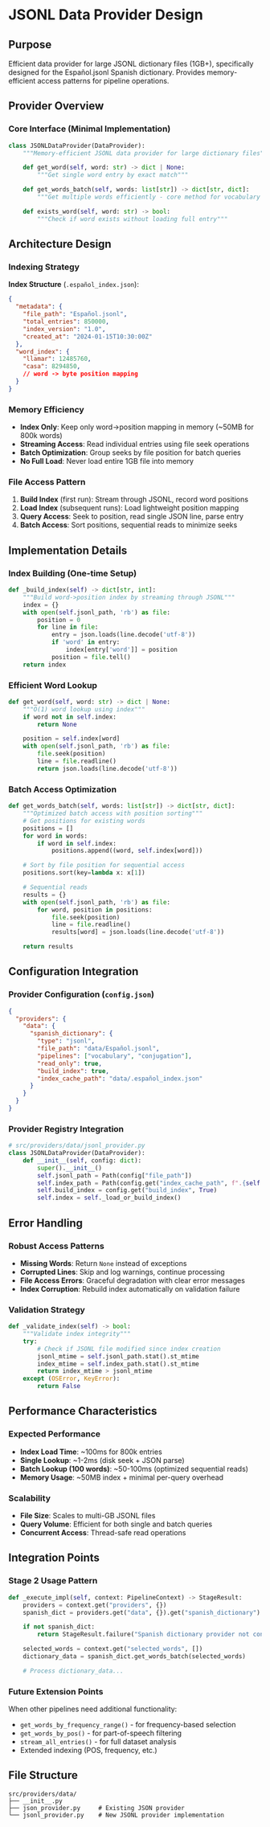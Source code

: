 # JSONL Data Provider Design

## Purpose
Efficient data provider for large JSONL dictionary files (1GB+), specifically designed for the Español.jsonl Spanish dictionary. Provides memory-efficient access patterns for pipeline operations.

## Provider Overview

### Core Interface (Minimal Implementation)
```python
class JSONLDataProvider(DataProvider):
    """Memory-efficient JSONL data provider for large dictionary files"""

    def get_word(self, word: str) -> dict | None:
        """Get single word entry by exact match"""

    def get_words_batch(self, words: list[str]) -> dict[str, dict]:
        """Get multiple words efficiently - core method for vocabulary pipeline"""

    def exists_word(self, word: str) -> bool:
        """Check if word exists without loading full entry"""
```

## Architecture Design

### Indexing Strategy
**Index Structure** (`.español_index.json`):
```json
{
  "metadata": {
    "file_path": "Español.jsonl",
    "total_entries": 850000,
    "index_version": "1.0",
    "created_at": "2024-01-15T10:30:00Z"
  },
  "word_index": {
    "llamar": 12485760,
    "casa": 8294850,
    // word -> byte position mapping
  }
}
```

### Memory Efficiency
- **Index Only**: Keep only word→position mapping in memory (~50MB for 800k words)
- **Streaming Access**: Read individual entries using file seek operations
- **Batch Optimization**: Group seeks by file position for batch queries
- **No Full Load**: Never load entire 1GB file into memory

### File Access Pattern
1. **Build Index** (first run): Stream through JSONL, record word positions
2. **Load Index** (subsequent runs): Load lightweight position mapping
3. **Query Access**: Seek to position, read single JSON line, parse entry
4. **Batch Access**: Sort positions, sequential reads to minimize seeks

## Implementation Details

### Index Building (One-time Setup)
```python
def _build_index(self) -> dict[str, int]:
    """Build word->position index by streaming through JSONL"""
    index = {}
    with open(self.jsonl_path, 'rb') as file:
        position = 0
        for line in file:
            entry = json.loads(line.decode('utf-8'))
            if 'word' in entry:
                index[entry['word']] = position
            position = file.tell()
    return index
```

### Efficient Word Lookup
```python
def get_word(self, word: str) -> dict | None:
    """O(1) word lookup using index"""
    if word not in self.index:
        return None

    position = self.index[word]
    with open(self.jsonl_path, 'rb') as file:
        file.seek(position)
        line = file.readline()
        return json.loads(line.decode('utf-8'))
```

### Batch Access Optimization
```python
def get_words_batch(self, words: list[str]) -> dict[str, dict]:
    """Optimized batch access with position sorting"""
    # Get positions for existing words
    positions = []
    for word in words:
        if word in self.index:
            positions.append((word, self.index[word]))

    # Sort by file position for sequential access
    positions.sort(key=lambda x: x[1])

    # Sequential reads
    results = {}
    with open(self.jsonl_path, 'rb') as file:
        for word, position in positions:
            file.seek(position)
            line = file.readline()
            results[word] = json.loads(line.decode('utf-8'))

    return results
```

## Configuration Integration

### Provider Configuration (`config.json`)
```json
{
  "providers": {
    "data": {
      "spanish_dictionary": {
        "type": "jsonl",
        "file_path": "data/Español.jsonl",
        "pipelines": ["vocabulary", "conjugation"],
        "read_only": true,
        "build_index": true,
        "index_cache_path": "data/.español_index.json"
      }
    }
  }
}
```

### Provider Registry Integration
```python
# src/providers/data/jsonl_provider.py
class JSONLDataProvider(DataProvider):
    def __init__(self, config: dict):
        super().__init__()
        self.jsonl_path = Path(config["file_path"])
        self.index_path = Path(config.get("index_cache_path", f".{self.jsonl_path.stem}_index.json"))
        self.build_index = config.get("build_index", True)
        self.index = self._load_or_build_index()
```

## Error Handling

### Robust Access Patterns
- **Missing Words**: Return `None` instead of exceptions
- **Corrupted Lines**: Skip and log warnings, continue processing
- **File Access Errors**: Graceful degradation with clear error messages
- **Index Corruption**: Rebuild index automatically on validation failure

### Validation Strategy
```python
def _validate_index(self) -> bool:
    """Validate index integrity"""
    try:
        # Check if JSONL file modified since index creation
        jsonl_mtime = self.jsonl_path.stat().st_mtime
        index_mtime = self.index_path.stat().st_mtime
        return index_mtime > jsonl_mtime
    except (OSError, KeyError):
        return False
```

## Performance Characteristics

### Expected Performance
- **Index Load Time**: ~100ms for 800k entries
- **Single Lookup**: ~1-2ms (disk seek + JSON parse)
- **Batch Lookup (100 words)**: ~50-100ms (optimized sequential reads)
- **Memory Usage**: ~50MB index + minimal per-query overhead

### Scalability
- **File Size**: Scales to multi-GB JSONL files
- **Query Volume**: Efficient for both single and batch queries
- **Concurrent Access**: Thread-safe read operations

## Integration Points

### Stage 2 Usage Pattern
```python
def _execute_impl(self, context: PipelineContext) -> StageResult:
    providers = context.get("providers", {})
    spanish_dict = providers.get("data", {}).get("spanish_dictionary")

    if not spanish_dict:
        return StageResult.failure("Spanish dictionary provider not configured")

    selected_words = context.get("selected_words", [])
    dictionary_data = spanish_dict.get_words_batch(selected_words)

    # Process dictionary_data...
```

### Future Extension Points
When other pipelines need additional functionality:
- `get_words_by_frequency_range()` - for frequency-based selection
- `get_words_by_pos()` - for part-of-speech filtering
- `stream_all_entries()` - for full dataset analysis
- Extended indexing (POS, frequency, etc.)

## File Structure
```
src/providers/data/
├── __init__.py
├── json_provider.py     # Existing JSON provider
└── jsonl_provider.py    # New JSONL provider implementation
```
